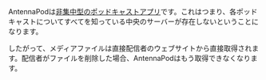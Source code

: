AntennaPodは[非集中型のポッドキャストアプリ](/documentation/general/central-distributed)です。これはつまり、各ポッドキャストについてすべてを知っている中央のサーバーが存在しないということになります。

したがって、メディアファイルは直接配信者のウェブサイトから直接取得されます。配信者がファイルを削除した場合、AntennaPodはもう取得できなくなります。
